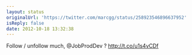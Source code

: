 ```yaml
---
layout: status
originalUrl: 'https://twitter.com/marcgg/status/258923546896637952'
isReply: false
date: 2012-10-18 13:32:38
---
```


Follow / unfollow much, @JobProdDev ? http://t.co/u1s4vCDf
